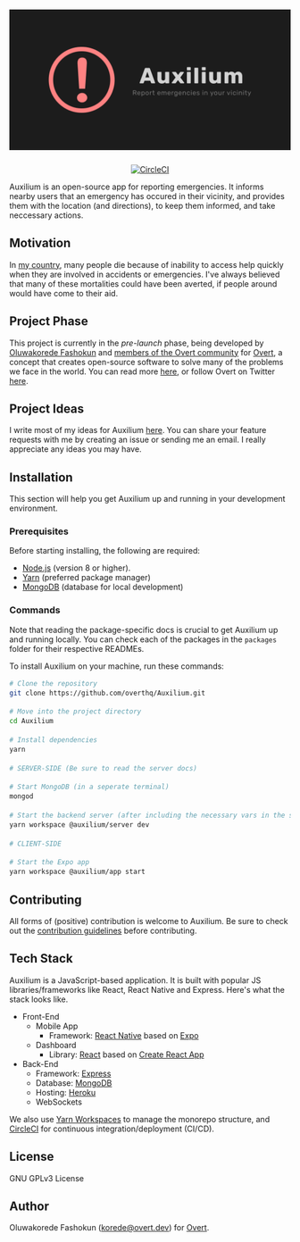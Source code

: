 # [![Auxilium](assets/AuxiliumLogo.png)](https://overt.dev)

<p align="center">
  <a href="https://circleci.com/gh/overthq/Auxilium">
    <img src="https://circleci.com/gh/overthq/Auxilium.svg?style=svg" alt="CircleCI" />
  </a>
</p>

Auxilium is an open-source app for reporting emergencies. It informs nearby users that an emergency has occured in their vicinity, and provides them with the location (and directions), to keep them informed, and take neccessary actions.

## Motivation

In [my country](https://en.wikipedia.org/wiki/Nigeria), many people die because of inability to access help quickly when they are involved in accidents or emergencies. I've always believed that many of these mortalities could have been averted, if people around would have come to their aid.

## Project Phase

This project is currently in the _pre-launch_ phase, being developed by [Oluwakorede Fashokun](https://github/com/koredefashokun) and [members of the Overt community](https://join.slack.com/t/overt-hq/shared_invite/enQtNjg4ODQ0NzIwNjc5LTc4MDA3ZDMyNmE2MTc3ZTA1NThlNmZkMDgyYTIxNzNlMGI0N2IzYWY2OWYyNGQzMzdhYWQ0OTAyMmQxYjM2MjA) for [Overt](https://overt.dev), a concept that creates open-source software to solve many of the problems we face in the world. You can read more [here](https://medium.com/@koredefashokun/building-the-future-in-the-open-f3ac035fb412), or follow Overt on Twitter [here](https://twitter.com/overt_hq).

## Project Ideas

I write most of my ideas for Auxilium [here](https://www.notion.so/Auxilium-f55ecc60d8564af084f690c20c2a524a). You can share your feature requests with me by creating an issue or sending me an email. I really appreciate any ideas you may have.

## Installation

This section will help you get Auxilium up and running in your development environment.

### Prerequisites

Before starting installing, the following are required:

- [Node.js](https://nodejs.org) (version 8 or higher).
- [Yarn](https://yarnpkg.com) (preferred package manager)
- [MongoDB](https://mongodb.com) (database for local development)

### Commands

Note that reading the package-specific docs is crucial to get Auxilium up and running locally.
You can check each of the packages in the `packages` folder for their respective READMEs.

To install Auxilium on your machine, run these commands:

```sh
# Clone the repository
git clone https://github.com/overthq/Auxilium.git

# Move into the project directory
cd Auxilium

# Install dependencies
yarn

# SERVER-SIDE (Be sure to read the server docs)

# Start MongoDB (in a seperate terminal)
mongod

# Start the backend server (after including the necessary vars in the server's .env file)
yarn workspace @auxilium/server dev

# CLIENT-SIDE

# Start the Expo app
yarn workspace @auxilium/app start
```

## Contributing

All forms of (positive) contribution is welcome to Auxilium. Be sure to check out the [contribution guidelines](.github/CONTRIBUTING.md) before contributing.

## Tech Stack

Auxilium is a JavaScript-based application. It is built with popular JS libraries/frameworks like React, React Native and Express. Here's what the stack looks like.

- Front-End
  - Mobile App
    - Framework: [React Native](https://facebook.github.io/react-native) based on [Expo](https://expo.io)
  - Dashboard
    - Library: [React](https://facebook.github.io/react) based on [Create React App](https://facebook.github.io/create-react-app)
- Back-End
  - Framework: [Express](https://expressjs.com)
  - Database: [MongoDB](https://mongodb.com)
  - Hosting: [Heroku](https://heroku.com)
  - WebSockets

We also use [Yarn Workspaces](https://yarnpkg.com/en/docs/workspaces) to manage the monorepo structure, and [CircleCI](https://circleci.org) for continuous integration/deployment (CI/CD).

## License

GNU GPLv3 License

## Author

Oluwakorede Fashokun (<korede@overt.dev>) for [Overt](https://overt.dev).
